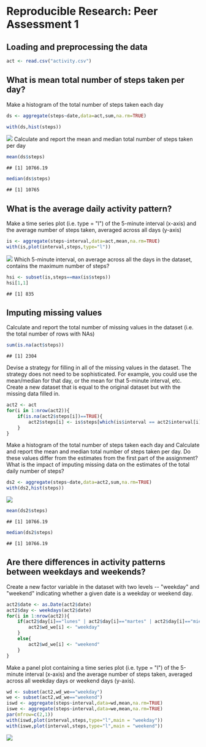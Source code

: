 # Reproducible Research: Peer Assessment 1


## Loading and preprocessing the data


```r
act <- read.csv("activity.csv")
```

## What is mean total number of steps taken per day?

Make a histogram of the total number of steps taken each day

```r
ds <- aggregate(steps~date,data=act,sum,na.rm=TRUE)

with(ds,hist(steps))
```

![](PA1_template_files/figure-html/unnamed-chunk-2-1.png)<!-- -->
Calculate and report the mean and median total number of steps taken per day

```r
mean(ds$steps)
```

```
## [1] 10766.19
```

```r
median(ds$steps)
```

```
## [1] 10765
```

## What is the average daily activity pattern?

Make a time series plot (i.e. type = "l") of the 5-minute interval (x-axis) and the average number of steps taken, averaged across all days (y-axis)

```r
is <- aggregate(steps~interval,data=act,mean,na.rm=TRUE)
with(is,plot(interval,steps,type="l"))
```

![](PA1_template_files/figure-html/unnamed-chunk-4-1.png)<!-- -->
Which 5-minute interval, on average across all the days in the dataset, contains the maximum number of steps?

```r
hsi <- subset(is,steps==max(is$steps))
hsi[1,1]
```

```
## [1] 835
```

## Imputing missing values

Calculate and report the total number of missing values in the dataset (i.e. the total number of rows with NAs)

```r
sum(is.na(act$steps))
```

```
## [1] 2304
```
Devise a strategy for filling in all of the missing values in the dataset. The strategy does not need to be sophisticated. For example, you could use the mean/median for that day, or the mean for that 5-minute interval, etc.  
Create a new dataset that is equal to the original dataset but with the missing data filled in.

```r
act2 <- act
for(i in 1:nrow(act2)){
    if(is.na(act2$steps[i])==TRUE){
        act2$steps[i] <- is$steps[which(is$interval == act2$interval[i])]
    }
}
```
Make a histogram of the total number of steps taken each day and Calculate and report the mean and median total number of steps taken per day. Do these values differ from the estimates from the first part of the assignment? What is the impact of imputing missing data on the estimates of the total daily number of steps?

```r
ds2 <- aggregate(steps~date,data=act2,sum,na.rm=TRUE)
with(ds2,hist(steps))
```

![](PA1_template_files/figure-html/unnamed-chunk-8-1.png)<!-- -->

```r
mean(ds2$steps)
```

```
## [1] 10766.19
```

```r
median(ds2$steps)   
```

```
## [1] 10766.19
```

## Are there differences in activity patterns between weekdays and weekends?

Create a new factor variable in the dataset with two levels -- "weekday" and "weekend" indicating whether a given date is a weekday or weekend day.

```r
act2$date <- as.Date(act2$date)
act2$day <- weekdays(act2$date)
for(i in 1:nrow(act2)){
    if(act2$day[i]=="lunes" | act2$day[i]=="martes" | act2$day[i]=="miércoles" | act2$day[i]=="jueves" | act2$day[i]=="viernes"){
        act2$wd_we[i] <- "weekday"
    }
    else{
        act2$wd_we[i] <- "weekend"
    }
}
```
Make a panel plot containing a time series plot (i.e. type = "l") of the 5-minute interval (x-axis) and the average number of steps taken, averaged across all weekday days or weekend days (y-axis).

```r
wd <- subset(act2,wd_we=="weekday")
we <- subset(act2,wd_we=="weekend")
iswd <- aggregate(steps~interval,data=wd,mean,na.rm=TRUE)
iswe <- aggregate(steps~interval,data=we,mean,na.rm=TRUE)
par(mfrow=c(2,1))
with(iswd,plot(interval,steps,type="l",main = "weekday"))
with(iswe,plot(interval,steps,type="l",main = "weekend"))
```

![](PA1_template_files/figure-html/unnamed-chunk-10-1.png)<!-- -->
